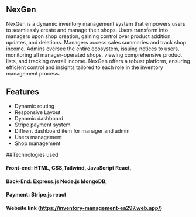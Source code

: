 ## NexGen
NexGen is a dynamic inventory management system that empowers users to seamlessly create and manage their shops. Users transform into managers upon shop creation, gaining control over product addition, updates, and deletions. Managers access sales summaries and track shop income. Admins oversee the entire ecosystem, issuing notices to users, monitoring all manager-operated shops, viewing comprehensive product lists, and tracking overall income. NexGen offers a robust platform, ensuring efficient control and insights tailored to each role in the inventory management process.

## Features

- Dynamic routing
- Responsive Layout
- Dynamic dashboard
- Stripe payment system
- Diffrent dashboard item for manager and admin
- Users management
- Shop management

##Technologies used
#### Front-end: HTML, CSS,Tailwind, JavaScript React,
#### Back-End: Express.js Node.js MongoDB,
#### Payment: Stripe.js react

#### Website link (https://inventory-management-ea297.web.app/)
